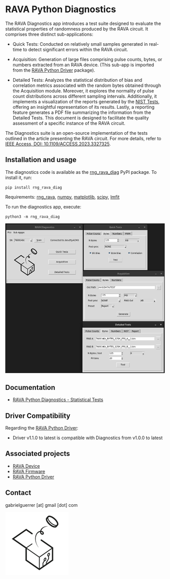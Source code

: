 # RAVA Python Diagnostics

The RAVA Diagnostics app introduces a test suite designed to evaluate the 
statistical properties of randomness produced by the RAVA circuit. It comprises 
three distinct sub-applications:

* Quick Tests: Conducted on relatively small samples generated in real-time 
  to detect significant errors within the RAVA circuit.

* Acquisition: Generation of large files comprising pulse counts, bytes, or 
  numbers extracted from an RAVA device. (This sub-app is imported from the
  [RAVA Python Driver](https://github.com/gabrielguerrer/rng_rava_driver_py) 
  package).

* Detailed Tests: Analyzes the statistical distribution of bias and correlation 
  metrics associated with the random bytes obtained through the Acquisition 
  module. Moreover, it explores the normality of pulse count distributions 
  across different sampling intervals. Additionally, it implements a 
  visualization of the reports generated by the 
  [NIST Tests](https://csrc.nist.rip/Projects/Random-Bit-Generation/Documentation-and-Software), 
  offering an insightful representation of its results.
  Lastly, a reporting feature generates a PDF file summarizing the information 
  from the Detailed Tests. This document is designed to facilitate the quality 
  assessment of a specific instance of the RAVA circuit.
  
The Diagnostics suite is an open-source implementation of the tests outlined in 
the article presenting the RAVA circuit. For more details, refer to
[IEEE Access, DOI: 10.1109/ACCESS.2023.3327325](https://ieeexplore.ieee.org/document/10295491).


## Installation and usage

The diagnostics code is available as the 
[rng_rava_diag](https://pypi.org/project/rng_rava_diag/) PyPI package. To install it, run:

```
pip install rng_rava_diag
```

Requirements: [rng_rava](https://github.com/gabrielguerrer/rng_rava_driver_py), [numpy](https://github.com/numpy/numpy),
[matplotlib](https://github.com/matplotlib/matplotlib), [scipy](https://github.com/scipy/scipy), [lmfit](https://github.com/lmfit/lmfit-py) 


To run the diagnostics app, execute:
```
python3 -m rng_rava_diag
```

<a href="https://github.com/gabrielguerrer/rng_rava_diagnostics_py/blob/main/images/rava_diagnostics.png">
<img src="https://github.com/gabrielguerrer/rng_rava_diagnostics_py/blob/main/images/rava_diagnostics.png" width="800">
</a>


## Documentation

- [RAVA Python Diagnostics - Statistical Tests](https://github.com/gabrielguerrer/rng_rava_diagnostics_py/wiki/Statistical-Tests)


## Driver Compatibility

Regarding the [RAVA Python Driver](https://github.com/gabrielguerrer/rng_rava_driver_py): 
* Driver v1.1.0 to latest is compatible with Diagnostics from v1.0.0 to latest


## Associated projects

- [RAVA Device](https://github.com/gabrielguerrer/rng_rava)
- [RAVA Firmware](https://github.com/gabrielguerrer/rng_rava_firmware)
- [RAVA Python Driver](https://github.com/gabrielguerrer/rng_rava_driver_py)


## Contact

gabrielguerrer [at] gmail [dot] com

![RAVA logo](https://github.com/gabrielguerrer/rng_rava/blob/main/images/rng_rava_logo.png)